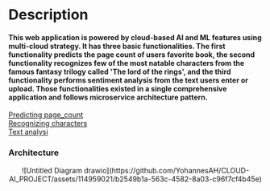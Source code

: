  # Description
#### This web application is powered by cloud-based AI and ML features using multi-cloud strategy. It has three basic functionalities. The first functionality predicts the page count of users favorite book, the second functionality recognizes few of the most natable characters from the famous fantasy trilogy called 'The lord of the rings', and the third functionality performs sentiment analysis from the text users enter or upload. Those functionalities existed in a single comprehensive application and follows microservice architecture pattern.

[Predicting page_count](docs/README1.md) <BR>
[Recognizing characters](docs/README.md2) <BR>
[Text analysi](docs/README.md3)

### Architecture
<div align = "center">
![Untitled Diagram drawio](https://github.com/YohannesAH/CLOUD-AI_PROJECT/assets/114959021/b2549b1a-563c-4582-8a03-c96f7cf4b45e)

</div>
